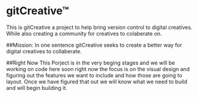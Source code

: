  gitCreative&trade;
===========

This is gitCreative a project to help bring version control to digital creatives.
While also creating a community for creatives to colaberate on. 

##Mission:
In one sentence gitCreative seeks to create a better way for digital creatives to
collaberate. 

##Right Now
This Porject is in the very beging stages and we will be working on code here soon
right now the focus is on the visual design and figuring out the features we want 
to include and how those are going to layout. Once we have figured that out we will 
know what we need to build and will begin building it.
